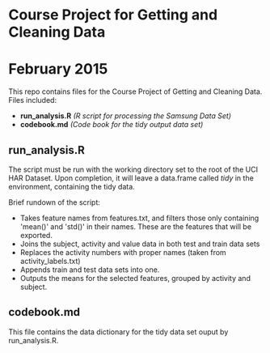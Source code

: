 # Course Project for Getting and Cleaning Data 
# February 2015

This repo contains files for the Course Project of Getting and Cleaning Data.
Files included:
- **run_analysis.R** *(R script for processing the Samsung Data Set)*
- **codebook.md** *(Code book for the tidy output data set)*
    

## run_analysis.R

The script must be run with the working directory set to the root of the UCI HAR Dataset. 
Upon completion, it will leave a data.frame called *tidy* in the environment, containing the tidy data.

Brief rundown of the script:
- Takes feature names from features.txt, and filters those only containing 'mean()' and 'std()' in their names. These are the features that will be exported.
- Joins the subject, activity and value data in both test and train data sets
- Replaces the activity numbers with proper names (taken from activity_labels.txt)
- Appends train and test data sets into one.
- Outputs the means for the selected features, grouped by activity and subject.

## codebook.md

This file contains the data dictionary for the tidy data set ouput by run_analysis.R. 

